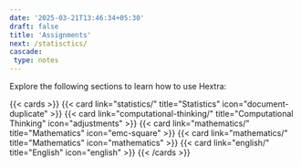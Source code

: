 ```yaml
---
date: '2025-03-21T13:46:34+05:30'
draft: false
title: 'Assignments'
next: /statisctics/
cascade:
 type: notes
---
```


Explore the following sections to learn how to use Hextra:

<!--more-->

{{< cards >}}
  {{< card link="statistics/" title="Statistics" icon="document-duplicate" >}}
  {{< card link="computational-thinking/" title="Computational Thinking" icon="adjustments" >}}
  {{< card link="mathematics/" title="Mathematics" icon="emc-square" >}}
  {{< card link="mathematics/" title="Mathematics" icon="mathematics" >}}
  {{< card link="english/" title="English" icon="english" >}}
{{< /cards >}}

